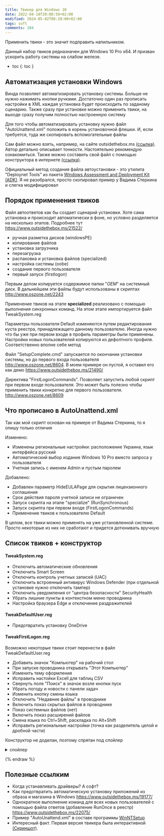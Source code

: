 ```yaml
---
title: Твикер для Windows 10
date: 2022-04-10T20:00:59+02:00
modified: 2024-05-02T00:20:00+02:00
tags: soft
comments: 104
---
```


Применить твики - это значит подправить напильником. 

Данный набор твиков редназначен для Windows 10 Pro x64. И призван ускорить работу системы на слабом железе.  

- toc
{: toc }


## Автоматизация установки Windows
Винда позволяет автоматизировать установку системы. Больше не нужно нажимать кнопки ручками. Достаточно один раз прописать настройки в XML каждая установка будет происходить по заданому сценарию. Также сразу при установке можно применить твики, на выходе сразу получим полностью настроенную систему 

Для того чтобы автоматизировать установку нужно файл "AutoUnattend.xml" положить в корень установочной флешки. И, если требуется, туда же скопировать вспомогательные файлы

Сам файл можно взять, например, на сайте outsidethebox.ms [(ссылка)](https://www.outsidethebox.ms/19924/). Автор детально описывает тонкости. Настоятельно рекомендую ознакомиться. Также можно составить свой файл с помощью конструктора в интернете [(ссылка)](https://schneegans.de/windows/unattend-generator/).

Официальный метод создания файла автоустановки - это утилита "Deploynet Tools" из пакета [Windows Assessment and Deployment Kit (ADK)](https://developer.microsoft.com/windows/hardware/windows-assessment-deployment-kit). Я не разобрался, просто скопировал пример у Вадима Стеркина и слегка модифицировал

## Порядок применения твиков
Файл автоответов как бы создает сценарий установки. Хотя сама установка и происходит автоматически в фоне, но условно разделяется на несколько этапов. Подробнее тут <https://www.outsidethebox.ms/21522/>
- ручная разметка дисков (windowsPE)
- копирование файлов
- установка загрузчика
- перезагрузка
- распаковка и установка файлов (specialized)
- настройка системы (oobe)
- создание первого пользователя
- первый запуск (firstlogon)

Первым делом копируется содержимое папки "$OEM$" на системный диск. В дальнейшем эти файлы будут использованы в скриптах <http://www.oszone.net/2243>

Применение твиков на этапе **specialized** реализовано с помощью выполнения синхронных команд. На этом этапе импортируется файл TweakSystem.reg

Параметры пользователя Default изменяются путем редактирования куста реестра, принадлежащего данному пользователю. Иногда нужно что бы уже при первом входе в профиль параметры были применены. Настройки новых пользователей копируются из дефолтного профиля. Соответственно вполне себе метод

Файл "SetupComplete.cmd" запускается по окончании установки системы, но до первого входа пользователя <http://www.oszone.net/8604>. В моем примере он пустой, я оставил его как демо <https://www.outsidethebox.ms/21490/> 

Директива "FirstLogonCommands". Позволяет запустить любой скрипт при первом входе пользователя. Это может быть полезно чтобы применить твики конкретно для первого пользователя. <http://www.oszone.net/8609>


## Что прописано в AutoUnattend.xml
Так как мой скрипт основан на примере от Вадима Стеркина, то я опишу только отличия

Изменено:
- Изменены региональные настройки: расположение Украина, язык интерфейса русский
- Автоматический выбор издание Windows 10 Pro вместо запроса у пользователя
- Учетная запись с именем Admin и пустым паролем

Добавлено:
- Добавлен параметр HideEULAPage для скрытия лицензионного соглашения
- Срок действия пароля учетной записи не ограничен
- Запуск скрипта на этапе "specialize" (RunSynchronous)
- Запуск скрипта при первом входе (FirstLogonCommands)
- Применение твиков к пользователю Default


В целом, все твики можно применять на уже установленной системе. Просто некоторые из них не сработают и придется дотюнивать вручную

## Список твиков + конструктор

#### TweakSystem.reg
- Отключить автоматические обновления
- Отключить Smart Screen
- Отключить контроль учетных записей (UAC)
- Отключить встроенный антивирус Windows Defender (при отдельной установке нужно отключить тампер)
- Отключить уведомления от "центра безопасности" SecurityHealth
- Убрать лишние пункты в контекстном меню проводника
- Настройка браузера Edge и отключение раздражителей

#### TweakDefaultUser.reg
- Предотвратить установку OneDrive

#### TweakFirstLogon.reg
Возможно некоторые твики стоит перенести в файл TweakDefaultUser.reg
- Добавить значок "Компьютер" на рабочий стол 
- При запуске проводника открывать "Этот Компьютер"
- Изменить тему оформления
- Исправить настойки Excell для таблиц CSV
- Свернуть поле "Поиск" в значок возле кнопки пуск
- Убрать погоду и новости с панели задач
- Изменить кнопку смены языка
- Отключить "Недавние файлы" в проводнике
- Включить показ скрытых файлов в проводнике
- Показ системных файлов (нет)
- Включить показ расширений файлов
- Смена языка по Ctrl+Shift, раскладка по Alt+Shift
- Исправить региональные настройки (точка как разделитель целой и дробной части)


Конструктор не доделан, поэтому спрятан под спойлер

<details><summary markdown="0">спойлер</summary>
 
<form id="tweaks">
**Отключить автообновление**
<br>
<label>
<input type="radio" name="NoAutoUpdate" value="" checked>
Не менять
</label>
<br>
<label>
<input type="radio" name="NoAutoUpdate" value="use">
Отключить
</label>
<br>
<label>
<input type="radio" name="NoAutoUpdate" value="def">
Включить
</label>


**Выбери тему оформления**
<br>
<label>
<input type="radio" name="theme" value="" checked>
Не менять
</label>
<br>
<label>
<input type="radio" name="theme" value="dark">
Темная
</label>
<br>
<label>
<input type="radio" name="theme" value="default">
Светлая
</label>


<div>
<button type="submit">Submit</button>
</div>
</form>

<pre id="log"></pre>



<script>
var form = document.querySelector("#tweaks");
var log = document.querySelector("#log");

form.addEventListener(
  "submit",
  function (event) {
    var data = new FormData(form);
    var output = "";
    for (const entry of data) {
      output = entry[0] + "=" + entry[1] + "\r";
    }
    log.innerText = output;
    event.preventDefault();
  },
  false,
);
</script>



<div style="margin: 30px;">
<button type="submit" onclick="return false;">Сохранить .reg-файл</button>
</div>

</details>

<!--


## Table


№ | Описание применяемого твика | Не менять | Recomend | Default
--- | --- | --- | --- | ---
1 | Поменять тему | Не менять | Темная | Светлая
2 | Отключить антивирус Отключить антивирус Отключить антивирус | Не менять | Выкл | Вкл

Еще варик:





№ | Описание применяемого твика | Сбросить на дефолт | x
-: | :-- | :- | -:
1 | <label><input type="radio" name="theme" value="">Установить темную тему</label> | <input type="radio" name="theme"> Светлая | <input type="radio" name="theme">
2 | <input type="radio" name="NoAutoUpdate"> Отключить встроенный антивирус Отключить антивирус Отключить антивирус Отключить антивирус |<input type="radio" name="NoAutoUpdate"> Вкл | <input type="radio" name="NoAutoUpdate">


То же самое, но в HTML:





{% raw %}
<form id="tweaks4">
<table>
  <thead>
    <tr>
      <th style="text-align: right">№</th>
      <th style="text-align: left">Описание</th>
      <th style="text-align: left">Сбросить на дефолт</th>
      <th style="text-align: right">x</th>
    </tr>
  </thead>
  <tbody>
    <tr>
      <td style="text-align: right">1</td>
      <td style="text-align: left">
		<label><input type="radio" name="theme" value="use" >
		<b>Установить темную тему</b>
		</label>
	  </td>
      <td style="text-align: left">
		<label><input type="radio" name="theme" value="default">Светлая</label>
	  </td>
      <td><input type="radio" name="theme" value="" checked></td>
    </tr>

    <tr>
      <td style="text-align: right">2</td>
      <td style="text-align: left">
		<label><input type="radio" name="NoAutoUpdate" value="use">
		<b>Отключить встроенный антивирус.</b> Полезно для улучшения производительности на слабых устройствах
		</label>
	  </td>
      <td style="text-align: left">
		<label><input type="radio" name="NoAutoUpdate" value="default">Вкл</label>
	  </td>
      <td><input type="radio" name="NoAutoUpdate" value="" checked></td>
    </tr>
	
  </tbody>
</table>
</form>
-->



{% endraw %}


## Полезные ссылким
- Когда устанавливать драйверы? А софт?
- Как предотвратить автоматическую установку приложений из образа и магазина в Windows <https://www.outsidethebox.ms/19177/>
- Однократное выполнение команд для всех новых пользователей с помощью файла ответов (добавление RunOnce в реестр) <https://www.outsidethebox.ms/22075/>
- Пример "AutoUnattend.xml" в составе программы [WinNTSetup](https://user-images.githubusercontent.com/17731587/228090123-11509bee-8462-4067-9656-c499421b1998.png)
- Интересный факт. Первая версия твикера была интерактивной [(Скриншот)](https://user-images.githubusercontent.com/17731587/162635263-7a770106-e150-43a7-a91a-84f59c00cea7.png).

